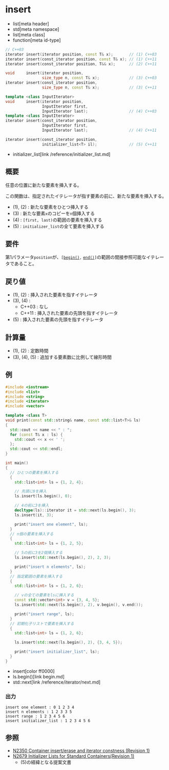 # insert
* list[meta header]
* std[meta namespace]
* list[meta class]
* function[meta id-type]

```cpp
// C++03
iterator insert(iterator position, const T& x);       // (1) C++03
iterator insert(const_iterator position, const T& x); // (1) C++11
iterator insert(const_iterator position, T&& x);      // (2) C++11

void     insert(iterator position,
                size_type n, const T& x);             // (3) C++03
iterator insert(const_iterator position,
                size_type n, const T& x);             // (3) C++11

template <class InputIterator>
void     insert(iterator position,
                InputIterator first,
                InputIterator last);                  // (4) C++03
template <class InputIterator>
iterator insert(const_iterator position,
                InputIterator first,
                InputIterator last);                  // (4) C++11

iterator insert(const_iterator position,
                initializer_list<T> il);              // (5) C++11
```
* initializer_list[link /reference/initializer_list.md]

## 概要
任意の位置に新たな要素を挿入する。

この関数は、指定されたイテレータが指す要素の前に、新たな要素を挿入する。  

- (1), (2) : 新たな要素をひとつ挿入する
- (3) : 新たな要素`x`のコピーを`n`個挿入する
- (4) : `[first, last)`の範囲の要素を挿入する
- (5) : `initializer_list`の全て要素を挿入する


## 要件
第1パラメータ`position`が、`[`[`begin()`](begin.md)`,` [`end()`](end.md)`]`の範囲の間接参照可能なイテレータであること。


## 戻り値
- (1), (2) : 挿入された要素を指すイテレータ
- (3), (4) :
	- C++03 : なし
	- C++11 : 挿入された要素の先頭を指すイテレータ
- (5) : 挿入された要素の先頭を指すイテレータ


## 計算量
- (1), (2) : 定数時間
- (3), (4), (5) : 追加する要素数に比例して線形時間


## 例
```cpp
#include <iostream>
#include <list>
#include <string>
#include <iterator>
#include <vector>

template <class T>
void print(const std::string& name, const std::list<T>& ls)
{
  std::cout << name << " : ";
  for (const T& x : ls) {
    std::cout << x << ' ';
  };
  std::cout << std::endl;
}

int main()
{
  // ひとつの要素を挿入する
  {
    std::list<int> ls = {1, 2, 4};

    // 先頭に0を挿入
    ls.insert(ls.begin(), 0);

    // 4の前に3を挿入
    decltype(ls)::iterator it = std::next(ls.begin(), 3);
    ls.insert(it, 3);

    print("insert one element", ls);
  }
  // n個の要素を挿入する
  {
    std::list<int> ls = {1, 2, 5};

    // 5の前に3を2個挿入する
    ls.insert(std::next(ls.begin(), 2), 2, 3);

    print("insert n elements", ls);
  }
  // 指定範囲の要素を挿入する
  {
    std::list<int> ls = {1, 2, 6};

    // vの全ての要素をlsに挿入する
    const std::vector<int> v = {3, 4, 5};
    ls.insert(std::next(ls.begin(), 2), v.begin(), v.end());

    print("insert range", ls);
  }
  // 初期化子リストで要素を挿入する
  {
    std::list<int> ls = {1, 2, 6};

    ls.insert(std::next(ls.begin(), 2), {3, 4, 5});

    print("insert initializer_list", ls);
  }
}
```
* insert[color ff0000]
* ls.begin()[link begin.md]
* std::next[link /reference/iterator/next.md]

### 出力
```
insert one element : 0 1 2 3 4 
insert n elements : 1 2 3 3 5 
insert range : 1 2 3 4 5 6 
insert initializer_list : 1 2 3 4 5 6 
```


## 参照
- [N2350 Container insert/erase and iterator constness (Revision 1)](http://www.open-std.org/jtc1/sc22/wg21/docs/papers/2007/n2350.pdf)
- [N2679 Initializer Lists for Standard Containers(Revision 1)](http://www.open-std.org/jtc1/sc22/wg21/docs/papers/2008/n2679.pdf)
    - (5)の経緯となる提案文書

